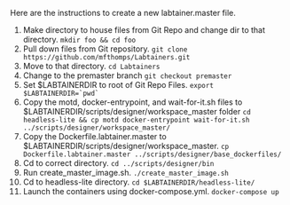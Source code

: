 Here are the instructions to create a new labtainer.master file.
1. Make directory to house files from Git Repo and change dir to that directory. `mkdir foo && cd foo`
2. Pull down files from Git repository. `git clone  https://github.com/mfthomps/Labtainers.git`
3. Move to that directory.  `cd Labtainers`
4. Change to the premaster branch `git checkout premaster`
5. Set $LABTAINERDIR to root of Git Repo Files. ``export $LABTAINERDIR=`pwd` ``
6. Copy the motd, docker-entrypoint, and wait-for-it.sh files to $LABTAINERDIR/scripts/designer/workspace_master folder 
`cd headless-lite && cp motd docker-entrypoint wait-for-it.sh ../scripts/designer/workspace_master/` 
7. Copy the Dockerfile.labtainer.master to $LABTAINERDIR/scripts/designer/workspace_master. 
`cp Dockerfile.labtainer.master ../scripts/designer/base_dockerfiles/`
8. Cd to correct directory. `cd ../scripts/designer/bin`
9. Run create_master_image.sh. `./create_master_image.sh`
10. Cd to headless-lite directory. `cd $LABTAINERDIR/headless-lite/`
11. Launch the containers using docker-compose.yml. `docker-compose up`
